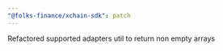 ```yaml
---
"@folks-finance/xchain-sdk": patch
---
```


Refactored supported adapters util to return non empty arrays
